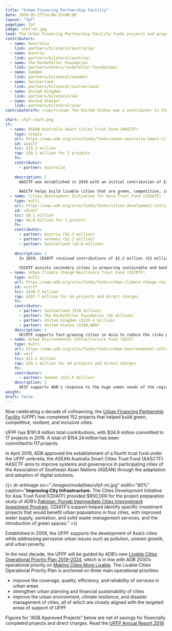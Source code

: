 ```yaml
---
title: "Urban Financing Partnership Facility"
date: 2020-05-27T14:06:15+08:00
layout: "fpf"
pagetype: fpf
image: ufpf-mi.jpg
lead: The Urban Financing Partnership Facility funds projects and programs that help Asia’s cities become more livable. It supports initiatives in public transport, water supply and sanitation, solid waste management, and environmentally sustainable, inclusive, urban renewal projects that benefit the poor. In 2019, the facility has reached $191.9 million in total contributions.
contributors:
  - name: Australia
    link: partners/bilateral/australia/
  - name: Austria
    link: partners/bilateral/austria/
  - name: The Rockefeller Foundation
    link: partners/others/rockefeller-foundation/
  - name: Sweden
    link: partners/bilateral/sweden/
  - name: Switzerland
    link: partners/bilateral/switzerland/
  - name: United Kingdom
    link: partners/bilateral/uk/
  - name: United States*
    link: partners/bilateral/usa/
contributorsfn: <sup>*</sup> The United States was a contributor to the UCCRTF from 2014 to 2016.

chart: ufpf-chart.png
tf:
  - name: ASEAN Australia Smart Cities Trust Fund (AASCTF)
    type: single
    url: https://www.adb.org/site/funds/funds/asean-australia-smart-cities-fund
    id: aasctf
    tcc: $15.2 million
    rap: $10.1 million for 2 projects  
    fn:   
    contributor:
      - partner: Australia
   
    description: |
      AASCTF was established in 2019 with an initial contribution of $15.2 million (A$21.5 million) from Australia. 
      
      AASCTF helps build livable cities that are green, competitive, inclusive, and resilient, consistent with the ASEAN’s Sustainable Urbanization Strategy, which aims to promote high quality of life, competitive economies, and sustainable environments.
  - name: Cities Development Initiative for Asia Trust Fund (CDIATF)
    type: multi
    url: https://www.adb.org/site/funds/funds/cities-development-initiative-asia
    id: cdiatf
    tcc: $9.1 million
    rap: $4.6 million for 1 project
    fn:   
    contributor:
      - partner: Austria ($2.3 million)
      - partner: Germany ($2.2 million)
      - partner: Switzerland ($4.6 million)
   
    description: |
      In 2019, CDIATF received contributions of $2.2 million (€2 million) from Germany and $565,686 from Switzerland (savings transferred from the closed technical assistance, [Regional: Managing Cities in Asia](https://www.adb.org/projects/39185-012/main)). CDIATF management has approved 5 applications for project preparation studies this year worth $2.6 million.
      
      CDIATF assists secondary cities in preparing sustainable and bankable infrastructure projects; linking them with funding sources; and strengthening their capacities to develop and implement high priority investments.
  - name: Urban Climate Change Resilience Trust Fund (UCCRTF)
    type: multi
    url: https://www.adb.org/site/funds/funds/urban-climate-change-resilience-trust-fund
    id: uccrtf
    tcc: $140.5 million
    rap: $107.7 million for 64 projects and direct charges
    fn:   
    contributor:
      - partner: Switzerland ($10 million)  
      - partner: The Rockefeller Foundation ($5 million) 
      - partner: United Kingdom ($125.4 million)  
      - partner: United States ($100,000) 
    description: |
      UCCRTF supports fast-growing cities in Asia to reduce the risks poor and vulnerable people face from floods, storms or droughts, by helping to better plan and design infrastructure to invest against these impacts. The United States, through the USAID, was a contributor to the UCCRTF from 2014 to 2016.
  - name: Urban Environmental Infrastructure Fund (UEIF) 
    type: multi
    url: https://www.adb.org/site/funds/funds/urban-environmental-infrastructure-fund
    id: ueif
    tcc: $21.5 million   
    rap: $20.1 million for 49 projects and direct charges  
    fn:   
    contributor:
      - partner: Sweden ($21.5 million)  
    description: |
      UEIF supports ADB's response to the huge unmet needs of the region for both basic and economic infrastructure.  
weight: 
draft: false
---
```


Now celebrating a decade of cofinancing, the [Urban Financing Partnership Facility](https://www.adb.org/site/funds/funds/urban-financing-partnership-facility) (UFPF) has completed 152 projects that helped build green, competitive, resilient, and inclusive cities.

UFPF has $191.9 million total contributions, with $34.9 million committed to 17 projects in 2019. A total of $154.24 million has been committed to 117 projects.

In April 2019, ADB approved the establishment of a fourth trust fund under the UFPF umbrella, the ASEAN Australia Smart Cities Trust Fund (AASCTF). AASCTF aims to improve systems and governance in participating cities of the Association of Southeast Asian Nations (ASEAN) through the adaptation and adoption of digital solutions. 

{{< dr-artimage src="./images/modalities/ufpf-mi.jpg" width="80%" caption="**Improving City Infrastructure.** The Cities Development Initiative for Asia Trust Fund (CDIATF) provided $900,000 for the project preparation study of ADB’s [Pakistan: Punjab Intermediate Cities Improvement Investment Program](https://www.adb.org/projects/46526-007/main). CDIATF’s support helped identify specific investment projects that would benefit urban populations in four cities, with improved water supply, sanitation, and solid waste management services, and the introduction of green spaces." >}}

Established in 2009, the UFPF supports the development of Asia’s cities while addressing pervasive urban issues such as pollution, uneven growth, and urban poverty.  

In the next decade, the UFPF will be guided by ADB’s new [Livable Cities Operational Priority Plan 2019–2024](https://www.adb.org/documents/strategy-2030-op4-livable-cities), which is in line with ADB 2030’s operational priority on [Making Cities More Livable](./strategy-2030/livable-cities/). The Livable Cities Operational Priority Plan is anchored on three main operational priorities: 

* improve the coverage, quality, efficiency, and reliability of services in urban areas 
* strengthen urban planning and financial sustainability of cities 
* improve the urban environment, climate resilience, and disaster management of cities, all of which are closely aligned with the targeted areas of support of UFPF 

Figures for “ADB Approved Projects” below are net of savings for financially completed projects and direct charges. Read the [UPFP Annual Report 2019](https://www.adb.org/documents/urban-financing-partnership-facility-annual-report-2019).